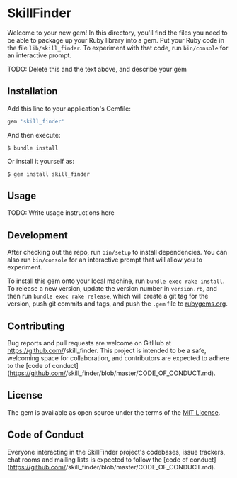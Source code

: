 # SkillFinder

Welcome to your new gem! In this directory, you'll find the files you need to be able to package up your Ruby library into a gem. Put your Ruby code in the file `lib/skill_finder`. To experiment with that code, run `bin/console` for an interactive prompt.

TODO: Delete this and the text above, and describe your gem

## Installation

Add this line to your application's Gemfile:

```ruby
gem 'skill_finder'
```

And then execute:

    $ bundle install

Or install it yourself as:

    $ gem install skill_finder

## Usage

TODO: Write usage instructions here

## Development

After checking out the repo, run `bin/setup` to install dependencies. You can also run `bin/console` for an interactive prompt that will allow you to experiment.

To install this gem onto your local machine, run `bundle exec rake install`. To release a new version, update the version number in `version.rb`, and then run `bundle exec rake release`, which will create a git tag for the version, push git commits and tags, and push the `.gem` file to [rubygems.org](https://rubygems.org).

## Contributing

Bug reports and pull requests are welcome on GitHub at https://github.com/<github username>/skill_finder. This project is intended to be a safe, welcoming space for collaboration, and contributors are expected to adhere to the [code of conduct](https://github.com/<github username>/skill_finder/blob/master/CODE_OF_CONDUCT.md).


## License

The gem is available as open source under the terms of the [MIT License](https://opensource.org/licenses/MIT).

## Code of Conduct

Everyone interacting in the SkillFinder project's codebases, issue trackers, chat rooms and mailing lists is expected to follow the [code of conduct](https://github.com/<github username>/skill_finder/blob/master/CODE_OF_CONDUCT.md).
